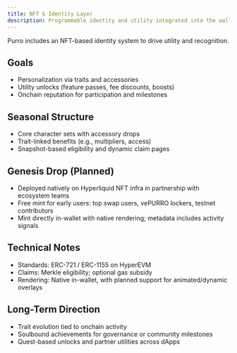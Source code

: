 ```yaml
---
title: NFT & Identity Layer
description: Programmable identity and utility integrated into the wallet UX.
---
```


Purro includes an NFT-based identity system to drive utility and recognition.

## Goals
- Personalization via traits and accessories
- Utility unlocks (feature passes, fee discounts, boosts)
- Onchain reputation for participation and milestones

## Seasonal Structure
- Core character sets with accessory drops
- Trait-linked benefits (e.g., multipliers, access)
- Snapshot-based eligibility and dynamic claim pages

## Genesis Drop (Planned)
- Deployed natively on Hyperliquid NFT infra in partnership with ecosystem teams
- Free mint for early users: top swap users, vePURRO lockers, testnet contributors
- Mint directly in-wallet with native rendering; metadata includes activity signals

## Technical Notes
- Standards: ERC-721 / ERC-1155 on HyperEVM
- Claims: Merkle eligibility; optional gas subsidy
- Rendering: Native in-wallet, with planned support for animated/dynamic overlays

## Long-Term Direction
- Trait evolution tied to onchain activity
- Soulbound achievements for governance or community milestones
- Quest-based unlocks and partner utilities across dApps 